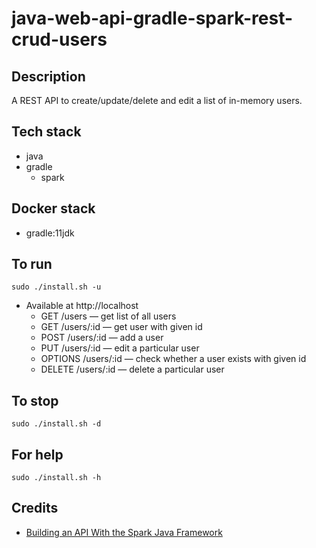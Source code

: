 # java-web-api-gradle-spark-rest-crud-users

## Description
A REST API to create/update/delete
and edit a list of in-memory users.

## Tech stack
- java
- gradle
  - spark

## Docker stack
- gradle:11jdk

## To run
`sudo ./install.sh -u`
- Available at http://localhost
  - GET /users — get list of all users
  - GET /users/:id — get user with given id
  - POST /users/:id — add a user
  - PUT /users/:id — edit a particular user
  - OPTIONS /users/:id — check whether a user exists with given id
  - DELETE /users/:id — delete a particular user

## To stop
`sudo ./install.sh -d`

## For help
`sudo ./install.sh -h`

## Credits
- [Building an API With the Spark Java Framework](https://www.baeldung.com/spark-framework-rest-api)
